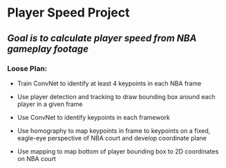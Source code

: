 # Player Speed Project
## *Goal is to calculate player speed from NBA gameplay footage*

### Loose Plan:
- Train ConvNet to identify at least 4 keypoints in each NBA frame
- Use player detection and tracking to draw bounding box around each player in a given frame

- Use ConvNet to identify keypoints in each framework
- Use homography to map keypoints in frame to keypoints on a fixed, eagle-eye perspective of NBA court and develop coordinate plane
- Use mapping to map bottom of player bounding box to 2D coordinates on NBA court
